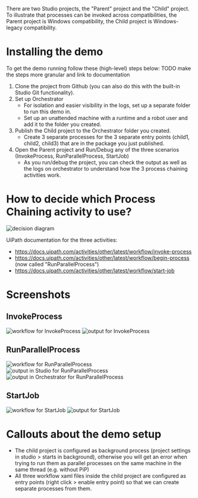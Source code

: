 There are two Studio projects, the "Parent" project and the "Child" project. To illustrate that processes can be invoked across compatibilities, the Parent project is Windows compatibility, the Child project is Windows-legacy compatibility.

# Installing the demo

To get the demo running follow these (high-level) steps below:
TODO make the steps more granular and link to documentation

1. Clone the project from Github (you can also do this with the built-in Studio Git functionality).
2. Set up Orchestrator
   - For isolation and easier visibility in the logs, set up a separate folder to run this demo in.
   - Set up an unattended machine with a runtime and a robot user and add it to the folder you created.
3. Publish the Child project to the Orchestrator folder you created.
   - Create 3 separate processes for the 3 separate entry points (child1, child2, child3) that are in the package you just published.
4. Open the Parent project and Run/Debug any of the three scenarios (InvokeProcess, RunParallelProcess, StartJob)
   - As you run/debug the project, you can check the output as well as the logs on orchestrator to understand how the 3 process chaining activities work.


# How to decide which Process Chaining activity to use?
![decision diagram](differenceBetweenProcessChainingActivities.png)

UiPath documentation for the three activities:
- https://docs.uipath.com/activities/other/latest/workflow/invoke-process
- https://docs.uipath.com/activities/other/latest/workflow/begin-process (now called "RunParallelProcess")
- https://docs.uipath.com/activities/other/latest/workflow/start-job

# Screenshots
## InvokeProcess
![workflow for InvokeProcess](InvokeProcessTestWorkflow.png)
![output for InvokeProcess](InvokeProcessTestOutput.png)
## RunParallelProcess
![workflow for RunParallelProcess](RunParallelProcessTestWorkflow.png)
![output in Studio for RunParallelProcess](RunParallelProcessTestOutput1.png)
![output in Orchestrator for RunParallelProcess](RunParallelProcessTestOutput2.png)
## StartJob
![workflow for StartJob](StartJobTestWorkflow.png)
![output for StartJob](StartJobTestOutput.png)

# Callouts about the demo setup
- The child project is configured as background process (project settings in studio > starts in background), otherwise you will get an error when trying to run them as parallel processes on the same machine in the same thread (e.g. without PiP)
- All three workflow xaml files inside the child project are configured as entry points (right click > enable entry point) so that we can create separate processes from them.

